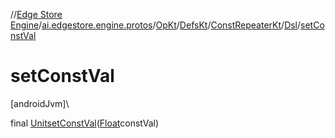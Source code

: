 //[Edge Store Engine](../../../../../../index.md)/[ai.edgestore.engine.protos](../../../../index.md)/[OpKt](../../../index.md)/[DefsKt](../../index.md)/[ConstRepeaterKt](../index.md)/[Dsl](index.md)/[setConstVal](set-const-val.md)

# setConstVal

[androidJvm]\

final [Unit](https://kotlinlang.org/api/latest/jvm/stdlib/kotlin/-unit/index.html)[setConstVal](set-const-val.md)([Float](https://developer.android.com/reference/kotlin/java/lang/Float.html)constVal)
